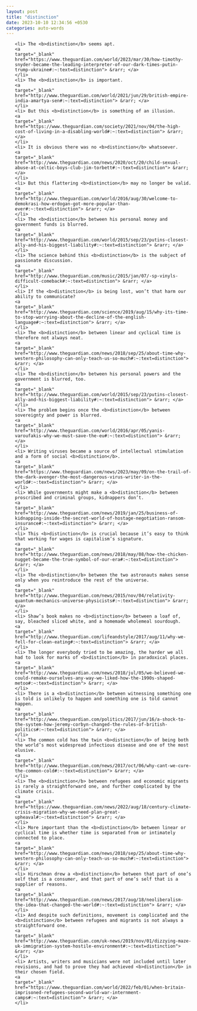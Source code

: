 ```yaml
---
layout: post
title: "distinction"
date: 2023-10-10 12:34:56 +0530
categories: auto-words
---
```

<ol>

    <li> The <b>distinction</b> seems apt.
    <a 
    target="_blank" 
    href="https://www.theguardian.com/world/2023/mar/30/how-timothy-snyder-became-the-leading-interpreter-of-our-dark-times-putin-trump-ukraine#:~:text=distinction"> &rarr; </a>
    </li>
    <li> The <b>distinction</b> is important.
    <a 
    target="_blank" 
    href="http://www.theguardian.com/world/2021/jun/29/british-empire-india-amartya-sen#:~:text=distinction"> &rarr; </a>
    </li>
    <li> But this <b>distinction</b> is something of an illusion.
    <a 
    target="_blank" 
    href="https://www.theguardian.com/society/2021/nov/04/the-high-cost-of-living-in-a-disabling-world#:~:text=distinction"> &rarr; </a>
    </li>
    <li> It is obvious there was no <b>distinction</b> whatsoever.
    <a 
    target="_blank" 
    href="http://www.theguardian.com/news/2020/oct/20/child-sexual-abuse-at-celtic-boys-club-jim-torbett#:~:text=distinction"> &rarr; </a>
    </li>
    <li> But this flattering <b>distinction</b> may no longer be valid.
    <a 
    target="_blank" 
    href="http://www.theguardian.com/world/2016/aug/30/welcome-to-demokrasi-how-erdogan-got-more-popular-than-ever#:~:text=distinction"> &rarr; </a>
    </li>
    <li> The <b>distinction</b> between his personal money and government funds is blurred.
    <a 
    target="_blank" 
    href="http://www.theguardian.com/world/2015/sep/23/putins-closest-ally-and-his-biggest-liability#:~:text=distinction"> &rarr; </a>
    </li>
    <li> The science behind this <b>distinction</b> is the subject of passionate discussion.
    <a 
    target="_blank" 
    href="http://www.theguardian.com/music/2015/jan/07/-sp-vinyls-difficult-comeback#:~:text=distinction"> &rarr; </a>
    </li>
    <li> If the <b>distinction</b> is being lost, won’t that harm our ability to communicate?
    <a 
    target="_blank" 
    href="http://www.theguardian.com/science/2019/aug/15/why-its-time-to-stop-worrying-about-the-decline-of-the-english-language#:~:text=distinction"> &rarr; </a>
    </li>
    <li> The <b>distinction</b> between linear and cyclical time is therefore not always neat.
    <a 
    target="_blank" 
    href="http://www.theguardian.com/news/2018/sep/25/about-time-why-western-philosophy-can-only-teach-us-so-much#:~:text=distinction"> &rarr; </a>
    </li>
    <li> The <b>distinction</b> between his personal powers and the government is blurred, too.
    <a 
    target="_blank" 
    href="http://www.theguardian.com/world/2015/sep/23/putins-closest-ally-and-his-biggest-liability#:~:text=distinction"> &rarr; </a>
    </li>
    <li> The problem begins once the <b>distinction</b> between sovereignty and power is blurred.
    <a 
    target="_blank" 
    href="http://www.theguardian.com/world/2016/apr/05/yanis-varoufakis-why-we-must-save-the-eu#:~:text=distinction"> &rarr; </a>
    </li>
    <li> Writing viruses became a source of intellectual stimulation and a form of social <b>distinction</b>.
    <a 
    target="_blank" 
    href="https://www.theguardian.com/news/2023/may/09/on-the-trail-of-the-dark-avenger-the-most-dangerous-virus-writer-in-the-world#:~:text=distinction"> &rarr; </a>
    </li>
    <li> While governments might make a <b>distinction</b> between proscribed and criminal groups, kidnappers don’t.
    <a 
    target="_blank" 
    href="http://www.theguardian.com/news/2019/jan/25/business-of-kidnapping-inside-the-secret-world-of-hostage-negotiation-ransom-insurance#:~:text=distinction"> &rarr; </a>
    </li>
    <li> This <b>distinction</b> is crucial because it’s easy to think that working for wages is capitalism’s signature.
    <a 
    target="_blank" 
    href="http://www.theguardian.com/news/2018/may/08/how-the-chicken-nugget-became-the-true-symbol-of-our-era#:~:text=distinction"> &rarr; </a>
    </li>
    <li> The <b>distinction</b> between the two astronauts makes sense only when you reintroduce the rest of the universe.
    <a 
    target="_blank" 
    href="http://www.theguardian.com/news/2015/nov/04/relativity-quantum-mechanics-universe-physicists#:~:text=distinction"> &rarr; </a>
    </li>
    <li> Shaw’s book makes no <b>distinction</b> between a loaf of, say, bleached sliced white, and a homemade wholemeal sourdough.
    <a 
    target="_blank" 
    href="http://www.theguardian.com/lifeandstyle/2017/aug/11/why-we-fell-for-clean-eating#:~:text=distinction"> &rarr; </a>
    </li>
    <li> The longer everybody tried to be amazing, the harder we all had to look for marks of <b>distinction</b> in paradoxical places.
    <a 
    target="_blank" 
    href="http://www.theguardian.com/news/2018/jul/05/we-believed-we-could-remake-ourselves-any-way-we-liked-how-the-1990s-shaped-metoo#:~:text=distinction"> &rarr; </a>
    </li>
    <li> There is a <b>distinction</b> between witnessing something one is told is unlikely to happen and something one is told cannot happen.
    <a 
    target="_blank" 
    href="http://www.theguardian.com/politics/2017/jun/16/a-shock-to-the-system-how-jeremy-corbyn-changed-the-rules-of-british-politics#:~:text=distinction"> &rarr; </a>
    </li>
    <li> The common cold has the twin <b>distinction</b> of being both the world’s most widespread infectious disease and one of the most elusive.
    <a 
    target="_blank" 
    href="http://www.theguardian.com/news/2017/oct/06/why-cant-we-cure-the-common-cold#:~:text=distinction"> &rarr; </a>
    </li>
    <li> The <b>distinction</b> between refugees and economic migrants is rarely a straightforward one, and further complicated by the climate crisis.
    <a 
    target="_blank" 
    href="https://www.theguardian.com/news/2022/aug/18/century-climate-crisis-migration-why-we-need-plan-great-upheaval#:~:text=distinction"> &rarr; </a>
    </li>
    <li> More important than the <b>distinction</b> between linear or cyclical time is whether time is separated from or intimately connected to place.
    <a 
    target="_blank" 
    href="http://www.theguardian.com/news/2018/sep/25/about-time-why-western-philosophy-can-only-teach-us-so-much#:~:text=distinction"> &rarr; </a>
    </li>
    <li> Hirschman drew a <b>distinction</b> between that part of one’s self that is a consumer, and that part of one’s self that is a supplier of reasons.
    <a 
    target="_blank" 
    href="http://www.theguardian.com/news/2017/aug/18/neoliberalism-the-idea-that-changed-the-world#:~:text=distinction"> &rarr; </a>
    </li>
    <li> And despite such definitions, movement is complicated and the <b>distinction</b> between refugees and migrants is not always a straightforward one.
    <a 
    target="_blank" 
    href="http://www.theguardian.com/uk-news/2019/nov/01/dizzying-maze-uk-immigration-system-hostile-environment#:~:text=distinction"> &rarr; </a>
    </li>
    <li> Artists, writers and musicians were not included until later revisions, and had to prove they had achieved <b>distinction</b> in their chosen field.
    <a 
    target="_blank" 
    href="https://www.theguardian.com/world/2022/feb/01/when-britain-imprisoned-refugees-second-world-war-internment-camps#:~:text=distinction"> &rarr; </a>
    </li>